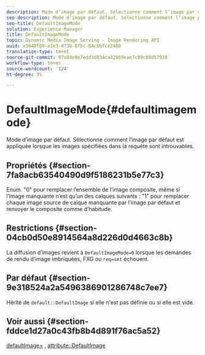 ```yaml
---
description: Mode d’image par défaut. Sélectionne comment l’image par défaut est appliquée lorsque les images spécifiées dans la requête sont introuvables.
seo-description: Mode d’image par défaut. Sélectionne comment l’image par défaut est appliquée lorsque les images spécifiées dans la requête sont introuvables.
seo-title: DefaultImageMode
solution: Experience Manager
title: DefaultImageMode
topic: Dynamic Media Image Serving - Image Rendering API
uuid: e5640f09-e1e3-473b-8fbc-84c6bfce2460
translation-type: tm+mt
source-git-commit: 97a84e8e7edd3d834ca42069eae7c09c00d57938
workflow-type: tm+mt
source-wordcount: '124'
ht-degree: 3%

---
```



# DefaultImageMode{#defaultimagemode}

Mode d’image par défaut. Sélectionne comment l’image par défaut est appliquée lorsque les images spécifiées dans la requête sont introuvables.

## Propriétés {#section-7fa8acb63540490d9f5186231b5e77c3}

Enum. &quot;0&quot; pour remplacer l’ensemble de l’image composite, même si l’image manquante n’est qu’un des calques suivants : &quot;1&quot; pour remplacer chaque image source de calque manquante par l’image par défaut et renvoyer le composite comme d’habitude.

## Restrictions {#section-04cb0d50e8914564a8d226d0d4663c8b}

La diffusion d’images revient à `DefaultImageMode=0` lorsque les demandes de rendu d’image imbriquées, FXG ou `req=set` échouent.

## Par défaut {#section-9e318524a2a5496386901286748c7ee7}

Hérité de `default::DefaultImage` si elle n&#39;est pas définie ou si elle est vide.

## Voir aussi {#section-fddce1d27a0c43fb8b4d891f76ac5a52}

[defaultImage=](../../../../../is-api/image-catalog/image-serving-api-ref/c-image-catalog-reference/c-attributes-reference/r-is-cat-defaultimage.md#reference-8e9900e129f54ed68462a3c2fc3bc433) ,  [attribute::DefaultImage](../../../../../is-api/http-ref/image-serving-api-ref/c-http-protocol-reference/c-command-reference/r-is-http-defaultimage.md#reference-209aa6ce830f490483412eb26af67fd2)
